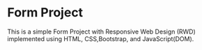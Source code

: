 # Form Project
This is a simple Form Project with Responsive Web Design (RWD) implemented using HTML, CSS,Bootstrap, and JavaScript(DOM).


